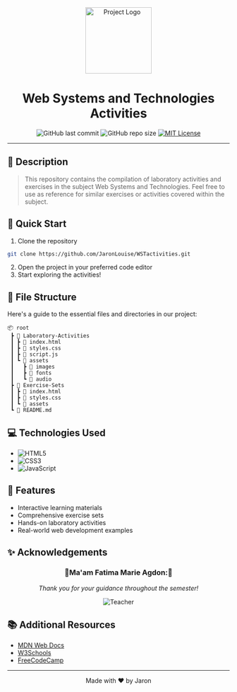 <div align="center">
   <img src="[https://readmemaker.com/static/media/logo.95b37b622ac102be3dec.png](https://ibb.co/prZL2NS)" width="150px" alt="Project Logo" />
   <h1>Web Systems and Technologies Activities</h1>
   
   ![GitHub last commit](https://img.shields.io/github/last-commit/JaronLouise/WSTactivities)
   ![GitHub repo size](https://img.shields.io/github/repo-size/JaronLouise/WSTactivities)
   [![MIT License](https://img.shields.io/badge/License-MIT-green.svg)](https://choosealicense.com/licenses/mit/)
</div>

---

## 📑 Description
> This repository contains the compilation of laboratory activities and exercises in the subject Web Systems and Technologies. Feel free to use as reference for similar exercises or activities covered within the subject.

## 🚀 Quick Start
1. Clone the repository
```bash
git clone https://github.com/JaronLouise/WSTactivities.git
```
2. Open the project in your preferred code editor
3. Start exploring the activities!

## 📁 File Structure
Here's a guide to the essential files and directories in our project:

```
📦 root
 ┣ 📂 Laboratory-Activities
 ┃ ┣ 📄 index.html
 ┃ ┣ 📄 styles.css
 ┃ ┣ 📄 script.js
 ┃ ┗ 📂 assets
 ┃   ┣ 📂 images
 ┃   ┣ 📂 fonts
 ┃   ┗ 📂 audio
 ┣ 📂 Exercise-Sets
 ┃ ┣ 📄 index.html
 ┃ ┣ 📄 styles.css
 ┃ ┗ 📂 assets
 ┗ 📄 README.md
```

## 💻 Technologies Used
- ![HTML5](https://img.shields.io/badge/HTML5-E34F26?style=for-the-badge&logo=html5&logoColor=white)
- ![CSS3](https://img.shields.io/badge/CSS3-1572B6?style=for-the-badge&logo=css3&logoColor=white)
- ![JavaScript](https://img.shields.io/badge/JavaScript-F7DF1E?style=for-the-badge&logo=javascript&logoColor=black)

## 🎯 Features
- Interactive learning materials
- Comprehensive exercise sets
- Hands-on laboratory activities
- Real-world web development examples

## ✨ Acknowledgements
<div align="center">
   
   ### **🌸Ma'am Fatima Marie Agdon:🌸**
   
   *Thank you for your guidance throughout the semester!*
   
   ![Teacher](https://img.shields.io/badge/Teacher-Mentor-blue)
</div>

## 📚 Additional Resources
- [MDN Web Docs](https://developer.mozilla.org/)
- [W3Schools](https://www.w3schools.com/)
- [FreeCodeCamp](https://www.freecodecamp.org/)

---
<div align="center">
   Made with ❤️ by Jaron 
</div>
